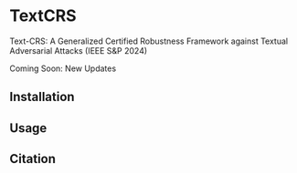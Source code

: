 # TextCRS
Text-CRS: A Generalized Certified Robustness Framework against Textual Adversarial Attacks (IEEE S&amp;P 2024)

Coming Soon: New Updates

## Installation

## Usage

## Citation


<!-- The adversarial attacks (./textattacknew) are adapted from the "TextAttack" project (GitHub: https://github.com/QData/TextAttack/) -->
